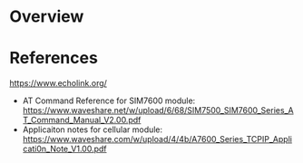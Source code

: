 Overview
========


References
==========

https://www.echolink.org/

* AT Command Reference for SIM7600 module: https://www.waveshare.net/w/upload/6/68/SIM7500_SIM7600_Series_AT_Command_Manual_V2.00.pdf
* Applicaiton notes for cellular module: https://www.waveshare.com/w/upload/4/4b/A7600_Series_TCPIP_Applicati0n_Note_V1.00.pdf

